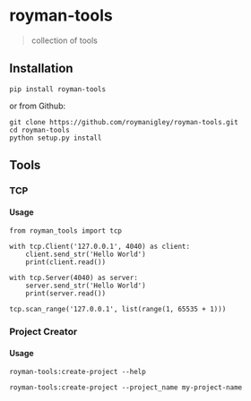 # royman-tools
> collection of tools

## Installation
```
pip install royman-tools
```
or from Github:
```
git clone https://github.com/roymanigley/royman-tools.git
cd royman-tools
python setup.py install
```

## Tools

### TCP

#### Usage
```
from royman_tools import tcp

with tcp.Client('127.0.0.1', 4040) as client:
    client.send_str('Hello World')
    print(client.read())

with tcp.Server(4040) as server:
    server.send_str('Hello World')
    print(server.read())

tcp.scan_range('127.0.0.1', list(range(1, 65535 + 1)))
```

### Project Creator

#### Usage
```
royman-tools:create-project --help

royman-tools:create-project --project_name my-project-name
```
